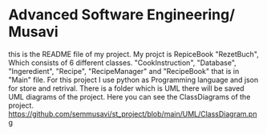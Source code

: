 # Advanced Software Engineering/ Musavi
this is the README file of my project.
My projct is RepiceBook "RezetBuch", Which consists of 6 different classes. "CookInstruction", "Database", "Ingeredient", "Recipe", "RecipeManager" and "RecipeBook" that is in "Main" file. 
For this project I use python as Programming language and json for store and retrival.
There is a folder which is UML there will be saved UML diagrams of the project.
Here you can see the ClassDiagrams of the project. https://github.com/semmusavi/st_project/blob/main/UML/ClassDiagram.png
